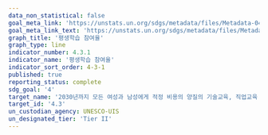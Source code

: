 ```yaml
---
data_non_statistical: false
goal_meta_link: 'https://unstats.un.org/sdgs/metadata/files/Metadata-04-03-01.pdf'
goal_meta_link_text: 'https://unstats.un.org/sdgs/metadata/files/Metadata-04-03-01.pdf'
graph_title: '평생학습 참여율'
graph_type: line
indicator_number: 4.3.1
indicator_name: '평생학습 참여율'
indicator_sort_order: 4-3-1
published: true
reporting_status: complete
sdg_goal: '4'
target_name: '2030년까지 모든 여성과 남성에게 적정 비용의 양질의 기술교육, 직업교육 및 대학을 포함한 고등교육에 대한 평등한 접근을 보장'
target_id: '4.3'
un_custodian_agency: UNESCO-UIS
un_designated_tier: 'Tier II'
---
```


